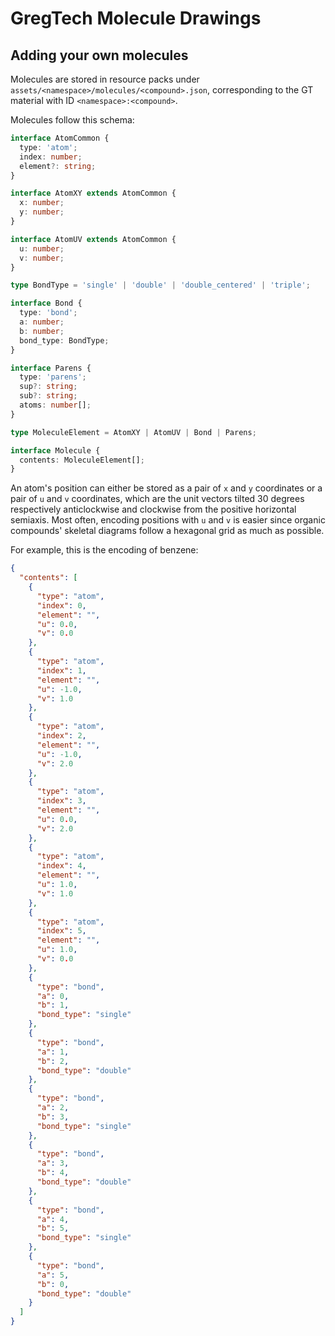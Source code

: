 # GregTech Molecule Drawings

## Adding your own molecules

Molecules are stored in resource packs under `assets/<namespace>/molecules/<compound>.json`, corresponding to the GT material with ID `<namespace>:<compound>`.

Molecules follow this schema:

```typescript
interface AtomCommon {
  type: 'atom';
  index: number;
  element?: string;
}

interface AtomXY extends AtomCommon {
  x: number;
  y: number;
}

interface AtomUV extends AtomCommon {
  u: number;
  v: number;
}

type BondType = 'single' | 'double' | 'double_centered' | 'triple';

interface Bond {
  type: 'bond';
  a: number;
  b: number;
  bond_type: BondType;
}

interface Parens {
  type: 'parens';
  sup?: string;
  sub?: string;
  atoms: number[];
}

type MoleculeElement = AtomXY | AtomUV | Bond | Parens;

interface Molecule {
  contents: MoleculeElement[];
}
```

An atom's position can either be stored as a pair of `x` and `y` coordinates or a pair of `u` and `v` coordinates, which are the unit vectors tilted 30 degrees respectively anticlockwise and clockwise from the positive horizontal semiaxis. Most often, encoding positions with `u` and `v` is easier since organic compounds' skeletal diagrams follow a hexagonal grid as much as possible.

For example, this is the encoding of benzene:

```json
{
  "contents": [
    {
      "type": "atom",
      "index": 0,
      "element": "",
      "u": 0.0,
      "v": 0.0
    },
    {
      "type": "atom",
      "index": 1,
      "element": "",
      "u": -1.0,
      "v": 1.0
    },
    {
      "type": "atom",
      "index": 2,
      "element": "",
      "u": -1.0,
      "v": 2.0
    },
    {
      "type": "atom",
      "index": 3,
      "element": "",
      "u": 0.0,
      "v": 2.0
    },
    {
      "type": "atom",
      "index": 4,
      "element": "",
      "u": 1.0,
      "v": 1.0
    },
    {
      "type": "atom",
      "index": 5,
      "element": "",
      "u": 1.0,
      "v": 0.0
    },
    {
      "type": "bond",
      "a": 0,
      "b": 1,
      "bond_type": "single"
    },
    {
      "type": "bond",
      "a": 1,
      "b": 2,
      "bond_type": "double"
    },
    {
      "type": "bond",
      "a": 2,
      "b": 3,
      "bond_type": "single"
    },
    {
      "type": "bond",
      "a": 3,
      "b": 4,
      "bond_type": "double"
    },
    {
      "type": "bond",
      "a": 4,
      "b": 5,
      "bond_type": "single"
    },
    {
      "type": "bond",
      "a": 5,
      "b": 0,
      "bond_type": "double"
    }
  ]
}
```
